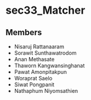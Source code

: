# sec33_Matcher

## Members

- Nisaruj Rattanaaram
- Sorawit Sunthawatrodom
- Anan Methasate
- Thaworn Kangwansinghanat
- Pawat Amonpitakpun
- Woraprat Saelo
- Siwat Pongpanit
- Nathaphum Niyomsathien